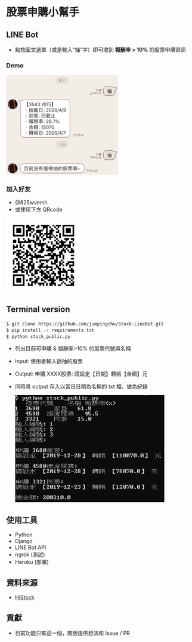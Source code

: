 # 股票申購小幫手

## LINE Bot

* 點按圖文選單（或是輸入“抽”字）即可收到 **報酬率 > 10%** 的股票申購資訊

### Demo

<img src="demo_imgs/demo20200409.jpg" alt="stock_public_linebot" width=300>

### 加入好友
* @825wvemh 
* 或使用下方 QRcode

<img src="demo_imgs/825wvemh.png" alt="add-friend" width=200>

## Terminal version

```bash
$ git clone https://github.com/jumpingchu/Stock-LineBot.git
$ pip install -r requirements.txt
$ python stock_public.py
```

* 列出目前可申購 & 報酬率>10% 的股票代號與名稱
* Input: 使用者輸入欲抽的股票
* Output: 申購 XXXX股票: 請設定【日期】轉帳【金額】元
* 同時將 output 存入以當日日期為名稱的 txt 檔，做為紀錄

  <img src="demo_imgs/stock_public_demo.png" alt="stock_public" width=400>

## 使用工具

* Python
* Django
* LINE Bot API
* ngrok (測試)
* Heroku (部署)

## 資料來源
* [HiStock](https://histock.tw/stock/public.aspx)

## 貢獻
* 目前功能只有這一個，開放提供想法和 Issue / PR
